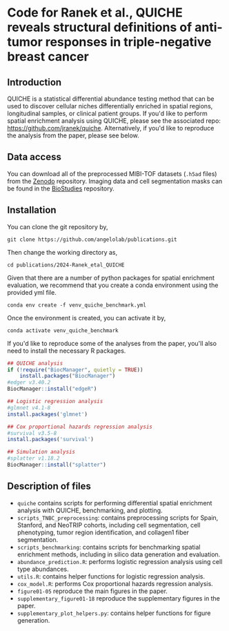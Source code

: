 # Code for Ranek et al., QUICHE reveals structural definitions of anti-tumor responses in triple-negative breast cancer

## Introduction
QUICHE is a statistical differential abundance testing method that can be used to discover cellular niches differentially enriched in spatial regions, longitudinal samples, or clinical patient groups. If you'd like to perform spatial enrichment analysis using QUICHE, please see the associated repo: https://github.com/jranek/quiche. Alternatively, if you'd like to reproduce the analysis from the paper, please see below.

## Data access
You can download all of the preprocessed MIBI-TOF datasets (`.h5ad` files) from the [Zenodo](https://zenodo.org/records/14290163) repository. Imaging data and cell segmentation masks can be found in the [BioStudies](https://www.ebi.ac.uk/biostudies/bioimages/studies/S-BIAD1507) repository.

## Installation
You can clone the git repository by, 
```
git clone https://github.com/angelolab/publications.git
```
Then change the working directory as, 
```
cd publications/2024-Ranek_etal_QUICHE
```

Given that there are a number of python packages for spatial enrichment evaluation, we recommend that you create a conda environment using the provided yml file.

```
conda env create -f venv_quiche_benchmark.yml
```

Once the environment is created, you can activate it by,
```
conda activate venv_quiche_benchmark
```

If you'd like to reproduce some of the analyses from the paper, you'll also need to install the necessary R packages.

```R
## QUICHE analysis
if (!require("BiocManager", quietly = TRUE))
    install.packages("BiocManager")
#edger v3.40.2
BiocManager::install("edgeR")

## Logistic regression analysis
#glmnet v4.1-8
install.packages('glmnet')

## Cox proportional hazards regression analysis
#survival v3.5-8
install.packages('survival')

## Simulation analysis
#splatter v1.18.2
BiocManager::install("splatter")
```

## Description of files
* `quiche` contains scripts for performing differential spatial enrichment analysis with QUICHE, benchmarking, and plotting. 
* `scripts_TNBC_preprocessing`: contains preprocessing scripts for Spain, Stanford, and NeoTRIP cohorts, including cell segmentation, cell phenotyping, tumor region identification, and collagen1 fiber segmentation.
* `scripts_benchmarking`: contains scripts for benchmarking spatial enrichment methods, including in silico data generation and evaluation.
* `abundance_prediction.R`: performs logistic regression analysis using cell type abundances.
* `utils.R`: contains helper functions for logistic regression analysis.
* `cox_model.R`: performs Cox proportional hazards regression analysis.
* `figure01-05` reproduce the main figures in the paper.
* `supplementary_figure01-18` reproduce the supplementary figures in the paper.
* `supplementary_plot_helpers.py`: contains helper functions for figure generation.

